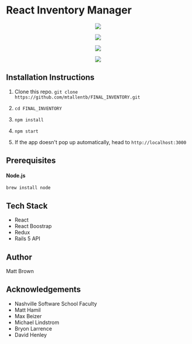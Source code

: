 # React Inventory Manager

<p align="center">
  <img src="http://mttbrwn.com/wp-content/uploads/2018/01/inv-inventory.png" />
</p>
<p align="center">
  <img src="http://mttbrwn.com/wp-content/uploads/2018/01/inv-sell.jpg" />
</p>
<p align="center">
  <img src="http://mttbrwn.com/wp-content/uploads/2018/01/inv-cart.png"/>
</p>
<p align="center">
  <img src="http://mttbrwn.com/wp-content/uploads/2018/01/inv-sales-chart.jpg"/>
</p>

## Installation Instructions

1. Clone this repo. `git clone https://github.com/mtallentb/FINAL_INVENTORY.git`

2. `cd FINAL_INVENTORY`

3. `npm install`

4. `npm start`

5. If the app doesn't pop up automatically, head to `http://localhost:3000`

## Prerequisites

#### Node.js

`brew install node`

## Tech Stack

* React
* React Boostrap
* Redux
* Rails 5 API

## Author

Matt Brown

## Acknowledgements

* Nashville Software School Faculty
* Matt Hamil
* Max Beizer
* Michael Lindstrom
* Bryon Larrence
* David Henley


